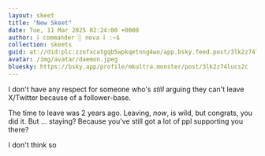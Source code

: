```yaml
---
layout: skeet
title: "New Skeet"
date: Tue, 11 Mar 2025 02:24:00 +0000
author: ⸸ commander ░ nova ⸸ :~$
collection: skeets
guid: at://did:plc:zzofxcatgqb5wpkqetnng4wo/app.bsky.feed.post/3lk2z74lucs2c
avatar: /img/avatar/daemon.jpeg
bluesky: https://bsky.app/profile/mkultra.monster/post/3lk2z74lucs2c
---
```


I don't have any respect for someone who's _still_ arguing they can't leave X/Twitter because of a follower-base.

The time to leave was 2 years ago. Leaving, _now_, is wild, but congrats, you did it. But ... staying? Because you've still got a lot of ppl supporting you there?

I don't think so
